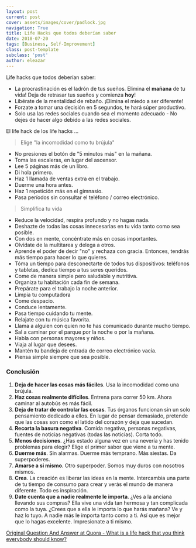 ```yaml
---
layout: post
current: post
cover: assets/images/cover/padlock.jpg
navigation: True
title: Life Hacks que todos deberían saber
date: 2018-07-20
tags: [Business, Self-Improvement]
class: post-template
subclass: 'post'
author: eleazar
---
```


Life hacks que todos deberían saber:

* La procrastinación es el ladrón de tus sueños. Elimina el **mañana** de tu vida! Deja de retrasar tus sueños y comienza **hoy**!
* Libérate de la mentalidad de rebaño. ¡Elimina el miedo a ser diferente! 
* Forzate a tomar una decisión en 5 segundos, te hará súper productivo.
* Solo usa las redes sociales cuando sea el momento adecuado - No dejes de hacer algo debido a las redes sociales.

El life hack de los life hacks ...

> Elige "la incomodidad como tu brújula"

* No presiones el botón de "5 minutos más" en la mañana.
* Toma las escaleras, en lugar del ascensor.
* Lee 5 páginas más de un libro.
* Di hola primero.
* Haz 1 llamada de ventas extra en el trabajo.
* Duerme una hora antes.
* Haz 1 repetición más en el gimnasio.
* Pasa períodos sin consultar el teléfono / correo electrónico.

> Simplifica tu vida 

* Reduce la velocidad, respira profundo y no hagas nada.
* Deshazte de todas las cosas innecesarias en tu vida tanto como sea posible.
* Con dos en mente, concéntrate más en cosas importantes.
* Olvídate de la multitarea y delega a otros.
* Aprende el poder de decir "no" y rechaza con gracia. Entonces, tendrás más tiempo para hacer lo que quieres.
* Tóma un tiempo para desconectarte de todos tus dispositivos: teléfonos y tabletas, dedica tiempo a tus seres queridos.
* Come de manera simple pero saludable y nutritiva.
* Organiza tu habitación cada fin de semana.
* Prepárate para el trabajo la noche anterior.
* Limpia tu computadora
* Come despacio.
* Conduce lentamente.
* Pasa tiempo cuidando tu mente.
* Relajate con tu música favorita.
* Llama a alguien con quien no te has comunicado durante mucho tiempo.
* Sal a caminar por el parque por la noche o por la mañana.
* Habla con personas mayores y niños.
* Viaja al lugar que desees.
* Mantén tu bandeja de entrada de correo electrónico vacía.
* Piensa simple siempre que sea posible.

### Conclusión

1. **Deja de hacer las cosas más fáciles**. Usa la incomodidad como una brújula.
2. **Haz cosas realmente difíciles**. Entrena para correr 50 km. Ahora caminar al autobús es más fácil.
3. **Deja de tratar de controlar las cosas**. Tus órganos funcionan sin un solo pensamiento dedicado a ellos. En lugar de pensar demasiado, pretende que las cosas son como el latido del corazón y deja que sucedan.
4. **Recorta la basura negativa**. Comida negativa, personas negativas, fuentes de noticias negativas (todas las noticias). Corta todo.
5. **Menos decisiones**. ¿Has estado alguna vez en una nevería y has tenido problemas para elegir? Elige el primer sabor que viene a tu mente. 
6. **Duerme más**. Sin alarmas. Duerme más temprano. Más siestas. Da superpoderes.
7. **Amarse a si mismo**. Otro superpoder. Somos muy duros con nosotros mismos.
8. **Crea**. La creación es liberar las ideas en la mente. Intercambia una parte de tu tiempo de consumo para crear y verás el mundo de manera diferente. Todo es inspiración.
9. **Date cuenta que a nadie realmente le importa**. ¿Ves a la anciana llevando sus compras? Ella vive una vida tan hermosa y tan complicada como la tuya. ¿Crees que a ella le importa lo que harás mañana? Ve y haz lo tuyo. A nadie más le importa tanto como a ti. Así que es mejor que lo hagas excelente. Impresionate a ti mismo.

[Original Question And Answer at Quora - What is a life hack that you think everybody should know?](https://www.quora.com/What-is-a-life-hack-that-you-think-everybody-should-know)